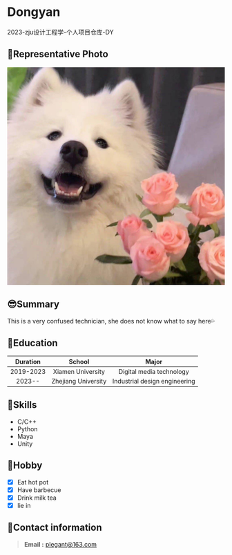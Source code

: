 # Dongyan
2023-zju设计工程学-个人项目仓库-DY
## 🍬Representative Photo
![Yeye](https://github.com/yizizizi/Shen-Aoyi-DE/blob/main/images/%E8%80%B6%E8%80%B6.jpg?raw=true)
## 😎Summary
This is a very confused technician, she does not know what to say here💦
## 🧐Education
|Duration|School|Major|
|:------:|:-----:|:----:|
|2019-2023|Xiamen University|Digital media technology|
|2023--|Zhejiang University|Industrial design engineering|
## 🏅Skills
- C/C++
- Python
- Maya
- Unity
## 🥰Hobby
- [x] Eat hot pot
- [x] Have barbecue
- [x] Drink milk tea
- [x] lie in
## 💌Contact information
> **Email :**  plegant@163.com


